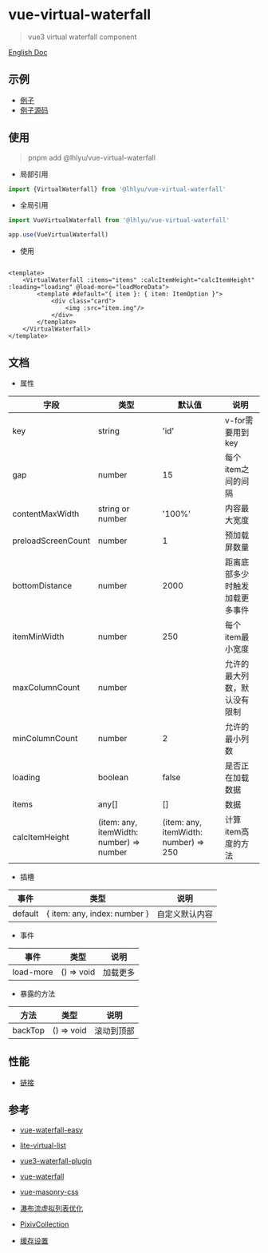 # vue-virtual-waterfall

> vue3 virtual waterfall component

[English Doc](./README.md)

## 示例

- [例子](https://waterfall.tatakai.top)
- [例子源码](./src/App.vue)

## 使用

> pnpm add @lhlyu/vue-virtual-waterfall

- 局部引用

```ts
import {VirtualWaterfall} from '@lhlyu/vue-virtual-waterfall'
```

- 全局引用

```ts
import VueVirtualWaterfall from '@lhlyu/vue-virtual-waterfall'

app.use(VueVirtualWaterfall)
```

- 使用

```vue

<template>
	<VirtualWaterfall :items="items" :calcItemHeight="calcItemHeight" :loading="loading" @load-more="loadMoreData">
		<template #default="{ item }: { item: ItemOption }">
			<div class="card">
				<img :src="item.img"/>
			</div>
		</template>
	</VirtualWaterfall>
</template>
```

## 文档

- 属性

| 字段                 | 类型                                       | 默认值                                   | 说明              |
|--------------------|------------------------------------------|---------------------------------------|-----------------|
| key                | string                                   | 'id'                                  | v-for需要用到key    |
| gap                | number                                   | 15                                    | 每个item之间的间隔     |
| contentMaxWidth    | string or number                         | '100%'                                | 内容最大宽度          |
| preloadScreenCount | number                                   | 1                                     | 预加载屏数量          |
| bottomDistance     | number                                   | 2000                                  | 距离底部多少时触发加载更多事件 |
| itemMinWidth       | number                                   | 250                                   | 每个item最小宽度      |
| maxColumnCount     | number                                   |                                       | 允许的最大列数，默认没有限制  |
| minColumnCount     | number                                   | 2                                     | 允许的最小列数         |
| loading            | boolean                                  | false                                 | 是否正在加载数据        |
| items              | any[]                                    | []                                    | 数据              |
| calcItemHeight     | (item: any, itemWidth: number) => number | (item: any, itemWidth: number) => 250 | 计算item高度的方法     |

- 插槽

| 事件      | 类型                           | 说明      |
|---------|------------------------------|---------|
| default | { item: any, index: number } | 自定义默认内容 |

- 事件

| 事件        | 类型         | 说明   |
|-----------|------------|------|
| load-more | () => void | 加载更多 |

- 暴露的方法

| 方法      | 类型         | 说明    |
|---------|------------|-------|
| backTop | () => void | 滚动到顶部 |

## 性能

- [链接](https://pagespeed.web.dev/analysis/https-waterfall-tatakai-top/4k2zfz71vl?form_factor=desktop)

## 参考

- [vue-waterfall-easy](https://github.com/lfyfly/vue-waterfall-easy)
- [lite-virtual-list](https://github.com/wensiyuanseven/lite-virtual-list)
- [vue3-waterfall-plugin](https://github.com/heikaimu/vue3-waterfall-plugin)
- [vue-waterfall](https://github.com/MopTym/vue-waterfall)
- [vue-masonry-css](https://github.com/paulcollett/vue-masonry-css)
- [瀑布流虚拟列表优化](https://juejin.cn/post/7166071557284954142)
- [PixivCollection](https://github.com/orilights/PixivCollection)

- [缓存设置](https://developer.chrome.com/docs/lighthouse/performance/uses-long-cache-ttl/?utm_source=lighthouse&utm_medium=lr)
